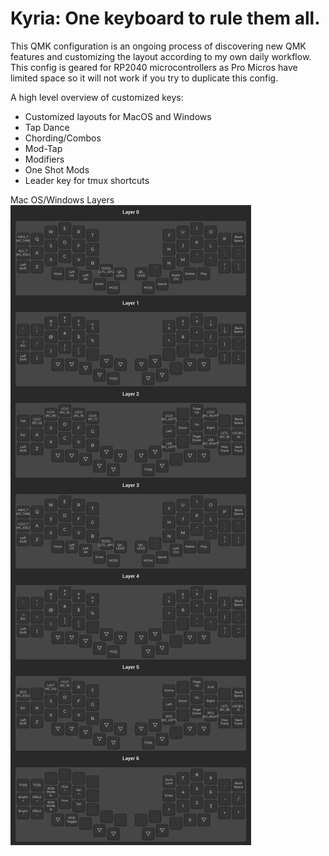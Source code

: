 # Kyria: One keyboard to rule them all.
This QMK configuration is an ongoing process of discovering new QMK features and customizing the layout according to my own daily workflow. This config is geared for RP2040 microcontrollers as Pro Micros have limited space so it will not work if you try to duplicate this config.

A high level overview of customized keys:
- Customized layouts for MacOS and Windows
- Tap Dance
- Chording/Combos
- Mod-Tap
- Modifiers
- One Shot Mods
- Leader key for tmux shortcuts

Mac OS/Windows Layers
![keyboard image](https://raw.githubusercontent.com/jtuyen/qmk_kyria/main/layers.png)